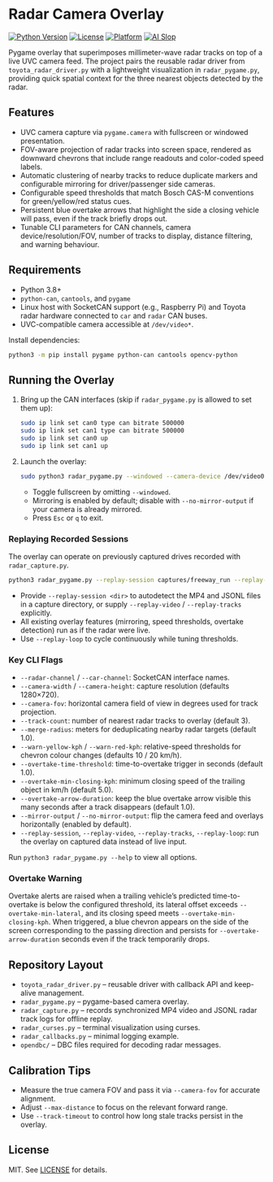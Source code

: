 # Radar Camera Overlay

[![Python Version](https://img.shields.io/badge/python-3.7%2B-blue)](https://www.python.org/downloads/)
[![License](https://img.shields.io/badge/license-MIT-green)](LICENSE)
[![Platform](https://img.shields.io/badge/platform-Raspberry%20Pi-red)](https://www.raspberrypi.org/)
[![AI Slop](https://img.shields.io/badge/AI%20Slop%20-%20ChatGPT%20Codex%205-beige)](https://www.morningstar.com/news/marketwatch/20251003175/the-ai-bubble-is-17-times-the-size-of-the-dot-com-frenzy-and-four-times-subprime-this-analyst-argues)

Pygame overlay that superimposes millimeter-wave radar tracks on top of a live UVC camera feed. The project pairs the reusable radar driver from `toyota_radar_driver.py` with a lightweight visualization in `radar_pygame.py`, providing quick spatial context for the three nearest objects detected by the radar.

## Features
- UVC camera capture via `pygame.camera` with fullscreen or windowed presentation.
- FOV-aware projection of radar tracks into screen space, rendered as downward chevrons that include range readouts and color-coded speed labels.
- Automatic clustering of nearby tracks to reduce duplicate markers and configurable mirroring for driver/passenger side cameras.
- Configurable speed thresholds that match Bosch CAS-M conventions for green/yellow/red status cues.
- Persistent blue overtake arrows that highlight the side a closing vehicle will pass, even if the track briefly drops out.
- Tunable CLI parameters for CAN channels, camera device/resolution/FOV, number of tracks to display, distance filtering, and warning behaviour.

## Requirements
- Python 3.8+
- `python-can`, `cantools`, and `pygame`
- Linux host with SocketCAN support (e.g., Raspberry Pi) and Toyota radar hardware connected to `car` and `radar` CAN buses.
- UVC-compatible camera accessible at `/dev/video*`.

Install dependencies:

```bash
python3 -m pip install pygame python-can cantools opencv-python
```

## Running the Overlay

1. Bring up the CAN interfaces (skip if `radar_pygame.py` is allowed to set them up):

   ```bash
   sudo ip link set can0 type can bitrate 500000
   sudo ip link set can1 type can bitrate 500000
   sudo ip link set can0 up
   sudo ip link set can1 up
   ```

2. Launch the overlay:

   ```bash
   sudo python3 radar_pygame.py --windowed --camera-device /dev/video0 --camera-fov 70
   ```

   - Toggle fullscreen by omitting `--windowed`.
   - Mirroring is enabled by default; disable with `--no-mirror-output` if your camera is already mirrored.
   - Press `Esc` or `q` to exit.

### Replaying Recorded Sessions

The overlay can operate on previously captured drives recorded with `radar_capture.py`.

```bash
python3 radar_pygame.py --replay-session captures/freeway_run --replay-loop
```

- Provide `--replay-session <dir>` to autodetect the MP4 and JSONL files in a capture directory, or supply `--replay-video` / `--replay-tracks` explicitly.
- All existing overlay features (mirroring, speed thresholds, overtake detection) run as if the radar were live.
- Use `--replay-loop` to cycle continuously while tuning thresholds.

### Key CLI Flags
- `--radar-channel` / `--car-channel`: SocketCAN interface names.
- `--camera-width` / `--camera-height`: capture resolution (defaults 1280×720).
- `--camera-fov`: horizontal camera field of view in degrees used for track projection.
- `--track-count`: number of nearest radar tracks to overlay (default 3).
- `--merge-radius`: meters for deduplicating nearby radar targets (default 1.0).
- `--warn-yellow-kph` / `--warn-red-kph`: relative-speed thresholds for chevron colour changes (defaults 10 / 20 km/h).
- `--overtake-time-threshold`: time-to-overtake trigger in seconds (default 1.0).
- `--overtake-min-closing-kph`: minimum closing speed of the trailing object in km/h (default 5.0).
- `--overtake-arrow-duration`: keep the blue overtake arrow visible this many seconds after a track disappears (default 1.0).
- `--mirror-output` / `--no-mirror-output`: flip the camera feed and overlays horizontally (enabled by default).
- `--replay-session`, `--replay-video`, `--replay-tracks`, `--replay-loop`: run the overlay on captured data instead of live input.

Run `python3 radar_pygame.py --help` to view all options.

### Overtake Warning

Overtake alerts are raised when a trailing vehicle’s predicted time-to-overtake is below the configured threshold, its lateral offset exceeds `--overtake-min-lateral`, and its closing speed meets `--overtake-min-closing-kph`. When triggered, a blue chevron appears on the side of the screen corresponding to the passing direction and persists for `--overtake-arrow-duration` seconds even if the track temporarily drops.

## Repository Layout
- `toyota_radar_driver.py` – reusable driver with callback API and keep-alive management.
- `radar_pygame.py` – pygame-based camera overlay.
- `radar_capture.py` – records synchronized MP4 video and JSONL radar track logs for offline replay.
- `radar_curses.py` – terminal visualization using curses.
- `radar_callbacks.py` – minimal logging example.
- `opendbc/` – DBC files required for decoding radar messages.

## Calibration Tips
- Measure the true camera FOV and pass it via `--camera-fov` for accurate alignment.
- Adjust `--max-distance` to focus on the relevant forward range.
- Use `--track-timeout` to control how long stale tracks persist in the overlay.

## License

MIT. See [LICENSE](LICENSE) for details.
